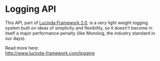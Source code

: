 # Logging API

This API, part of [Lucinda Framework 2.0](http://www.lucinda-framework.com), is a very light weight logging system built on ideas of simplicity and flexibility, so it doesn't become in itself a major performance penalty (like Monolog, the industry standard in our days). 

Read more here:<br/>
http://www.lucinda-framework.com/logging
